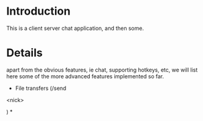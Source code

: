 # Introduction #

This is a client server chat application, and then some.


# Details #

apart from the obvious features, ie chat, supporting hotkeys, etc, we will list here some of the more advanced features implemented so far.

  * File transfers (/send 

&lt;nick&gt;

)
  * 